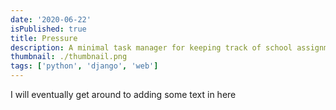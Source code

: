 ```yaml
---
date: '2020-06-22'
isPublished: true
title: Pressure
description: A minimal task manager for keeping track of school assignments
thumbnail: ./thumbnail.png
tags: ['python', 'django', 'web']
---
```


I will eventually get around to adding some text in here
